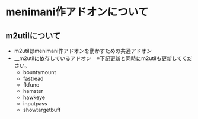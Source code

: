 # menimani作アドオンについて
## m2utilについて
* m2utilはmenimani作アドオンを動かすための共通アドオン
* __m2utilに依存しているアドオン　※下記更新と同時にm2utilも更新してください。
    * bountymount
    * fastread
    * fkfunc
    * hamster
    * hawkeye
    * inputpass
    * showtargetbuff

